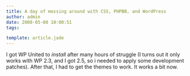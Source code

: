```yaml
---
title: A day of messing around with CSS, PHPBB, and WordPress
author: admin
date: 2008-05-08 10:00:51
tags: 

template: article.jade
---
```


I got WP United to _install_ after many hours of struggle (I turns out it only works with WP 2.3, and I got 2.5, so i needed to apply some development patches). After that, I had to get the themes to work. It works a bit now.
